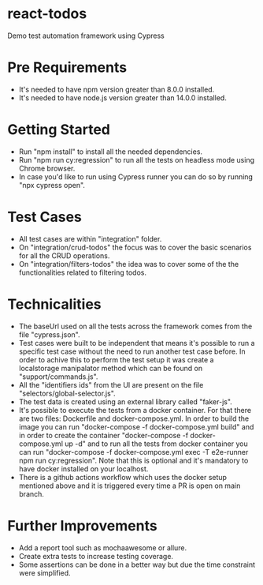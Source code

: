 # react-todos
Demo test automation framework using Cypress

# Pre Requirements
- It's needed to have npm version greater than 8.0.0 installed.
- It's needed to have node.js version greater than 14.0.0 installed.

# Getting Started
- Run "npm install" to install all the needed dependencies.
- Run "npm run cy:regression" to run all the tests on headless mode using Chrome browser.
- In case you'd like to run using Cypress runner you can do so by running "npx cypress open".

# Test Cases
- All test cases are within "integration" folder. 
- On "integration/crud-todos" the focus was to cover the basic scenarios for all the CRUD operations. 
- On "integration/filters-todos" the idea was to cover some of the the functionalities related to filtering todos.

# Technicalities
- The baseUrl used on all the tests across the framework comes from the file "cypress.json".
- Test cases were built to be independent that means it's possible to run a specific test case without the need to run another test case before. In order to achive this to perform the test setup it was create a localstorage manipalator method which can be found on "support/commands.js".
- All the "identifiers ids" from the UI are present on the file "selectors/global-selector.js".
- The test data is created using an external library called "faker-js".
- It's possible to execute the tests from a docker container. For that there are two files: Dockerfile and docker-compose.yml. In order to build the image you can run "docker-compose -f docker-compose.yml build" and in order to create the container "docker-compose -f docker-compose.yml up -d" and to run all the tests from docker container you can run "docker-compose -f docker-compose.yml exec -T e2e-runner npm run cy:regression". Note that this is optional and it's mandatory to have docker installed on your localhost.
- There is a github actions workflow which uses the docker setup mentioned above and it is triggered every time a PR is open on main branch.

# Further Improvements
- Add a report tool such as mochaawesome or allure.
- Create extra tests to increase testing coverage.
- Some assertions can be done in a better way but due the time constraint were simplified.